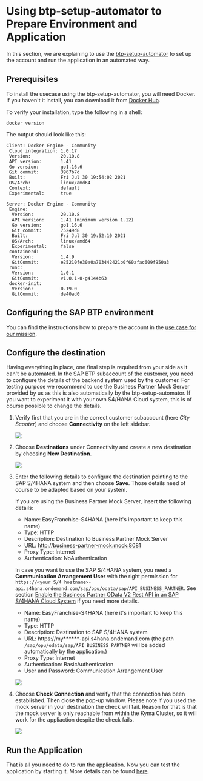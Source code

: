 # Using btp-setup-automator to Prepare Environment and Application

In this section, we are explaining to use the [btp-setup-automator](https://github.com/SAP-samples/btp-setup-automator) to set up the account and run the application in an automated way.

## Prerequisites
To install the usecase using the btp-setup-automator, you will need Docker. If you haven't it install, you can download it from [Docker Hub](https://hub.docker.com/).

To verify your installation, type the following in a shell:

```shell
docker version
```

The output should look like this:

```shell
Client: Docker Engine - Community
 Cloud integration: 1.0.17
 Version:           20.10.8
 API version:       1.41
 Go version:        go1.16.6
 Git commit:        3967b7d
 Built:             Fri Jul 30 19:54:02 2021
 OS/Arch:           linux/amd64
 Context:           default
 Experimental:      true

Server: Docker Engine - Community
 Engine:
  Version:          20.10.8
  API version:      1.41 (minimum version 1.12)
  Go version:       go1.16.6
  Git commit:       75249d8
  Built:            Fri Jul 30 19:52:10 2021
  OS/Arch:          linux/amd64
  Experimental:     false
 containerd:
  Version:          1.4.9
  GitCommit:        e25210fe30a0a703442421b0f60afac609f950a3
 runc:
  Version:          1.0.1
  GitCommit:        v1.0.1-0-g4144b63
 docker-init:
  Version:          0.19.0
  GitCommit:        de40ad0
```

## Configuring the SAP BTP environment
You can find the instructions how to prepare the account in the [use case for our mission](https://github.com/SAP-samples/btp-setup-automator/blob/main/usecases/released/discoverycenter/3638-kyma-multitenant/README.md).

## Configure the destination
Having everything in place, one final step is required from your side as it can't be automated. In the SAP BTP subaccount of the customer, you need to configure the details of the backend system used by the customer. For testing purpose we recommend to use the Business Partner Mock Server provided by us as this is also automatically by the btp-setup-automator. If you want to experiment it with your own S4/HANA Cloud system, this is of course possible to change the details. 

1. Verify first that you are in the correct customer subaccount (here *City Scooter*) and choose **Connectivity** on the left sidebar.

   ![](images/go-to-connectivity.png)

2. Choose **Destinations** under Connectivity and create a new destination by choosing **New Destination**.

   ![](images/create-destination-01.png)

3. Enter the following details to configure the destination pointing to the SAP S/4HANA system and then choose **Save**. Those details need of course to be adapted based on your system.

   If you are using the Business Partner Mock Server, insert the following details:
    * Name: EasyFranchise-S4HANA (here it's important to keep this name)
    * Type: HTTP
    * Description: Destination to Business Partner Mock Server
    * URL: http://business-partner-mock.mock:8081
    * Proxy Type: Internet
    * Authentication: NoAuthentication

    In case you want to use the SAP S/4HANA system, you need a **Communication Arrangement User** with the right permission for  `https://<your S/4 hostname>-api.s4hana.ondemand.com/sap/opu/odata/sap/API_BUSINESS_PARTNER`. See section [Enable the Business Partner OData V2 Rest API in an SAP S/4HANA Cloud System](../../../documentation/appendix/enable-odata-of-s4hana/README.md) if you need more details.
    * Name: EasyFranchise-S4HANA (here it's important to keep this name)
    * Type: HTTP
    * Description: Destination to SAP S/4HANA system
    * URL: https://my******-api.s4hana.ondemand.com (the path `/sap/opu/odata/sap/API_BUSINESS_PARTNER` will be added automatically by the application.)
    * Proxy Type: Internet
    * Authentication: BasicAuthentication
    * User and Password: Communication Arrangement User

   ![](images/create-destination-02.png)

4. Choose **Check Connection** and verify that the connection has been established. Then close the pop-up window. Please note if you used the mock server in your destination the check will fail. Reason for that is that the mock server is only reachable from within the Kyma Cluster, so it will work for the appliaction despite the check fails.

   ![](images/create-destination-03.png)

## Run the Application
That is all you need to do to run the application. Now you can test the application by starting it. More details can be found [here](../../../documentation/test-customer-onboarding/run-application/README.md).